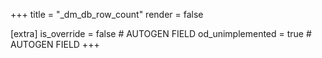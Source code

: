 +++
title = "_dm_db_row_count"
render = false

[extra]
is_override = false # AUTOGEN FIELD
od_unimplemented = true # AUTOGEN FIELD
+++